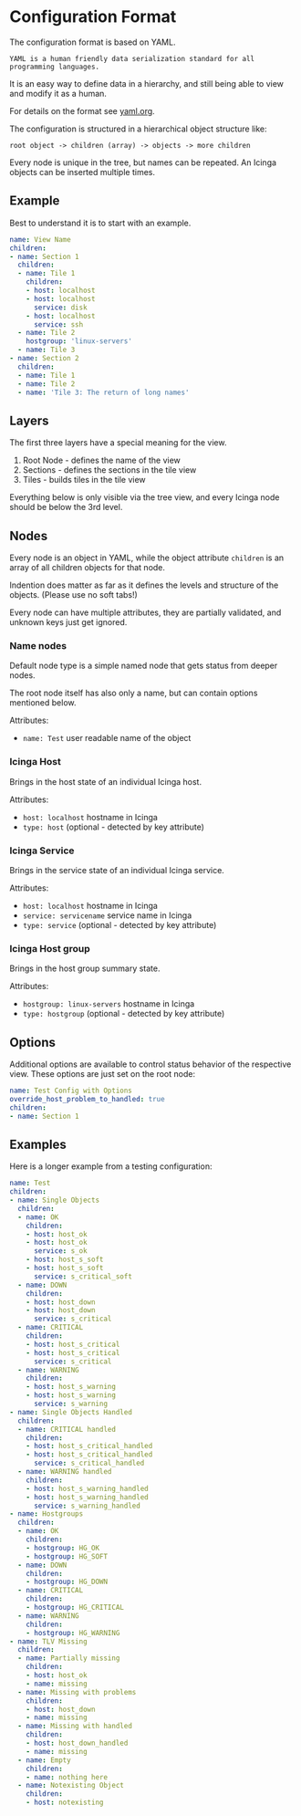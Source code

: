 Configuration Format
====================

The configuration format is based on YAML.

    YAML is a human friendly data serialization standard for all programming languages.

It is an easy way to define data in a hierarchy, and still being able to view and modify it as a human.

For details on the format see [yaml.org](http://yaml.org/).

The configuration is structured in a hierarchical object structure like:

    root object -> children (array) -> objects -> more children

Every node is unique in the tree, but names can be repeated. An Icinga objects can be inserted multiple times.

## Example

Best to understand it is to start with an example.

```yaml
name: View Name
children:
- name: Section 1
  children:
  - name: Tile 1
    children:
    - host: localhost
    - host: localhost
      service: disk
    - host: localhost
      service: ssh
  - name: Tile 2
    hostgroup: 'linux-servers'
  - name: Tile 3
- name: Section 2
  children:
  - name: Tile 1
  - name: Tile 2
  - name: 'Tile 3: The return of long names'
```

## Layers

The first three layers have a special meaning for the view.

1. Root Node - defines the name of the view
2. Sections - defines the sections in the tile view
3. Tiles - builds tiles in the tile view

Everything below is only visible via the tree view, and every Icinga node should be below the 3rd level.

## Nodes

Every node is an object in YAML, while the object attribute `children` is an array of all children objects
for that node.

Indention does matter as far as it defines the levels and structure of the objects. (Please use no soft tabs!)

Every node can have multiple attributes, they are partially validated, and unknown keys just get ignored.

### Name nodes

Default node type is a simple named node that gets status from deeper nodes.

The root node itself has also only a name, but can contain options mentioned below.

Attributes:
* `name: Test` user readable name of the object

### Icinga Host

Brings in the host state of an individual Icinga host.

Attributes:
* `host: localhost` hostname in Icinga
* `type: host` (optional - detected by key attribute)

### Icinga Service

Brings in the service state of an individual Icinga service.

Attributes:
* `host: localhost` hostname in Icinga
* `service: servicename` service name in Icinga
* `type: service` (optional - detected by key attribute)

### Icinga Host group

Brings in the host group summary state.

Attributes:
* `hostgroup: linux-servers` hostname in Icinga
* `type: hostgroup` (optional - detected by key attribute)

## Options

Additional options are available to control status behavior of the respective view.
These options are just set on the root node:

```yaml
name: Test Config with Options
override_host_problem_to_handled: true
children:
- name: Section 1
```

## Examples

Here is a longer example from a testing configuration:

```yaml
name: Test
children:
- name: Single Objects
  children:
  - name: OK
    children:
    - host: host_ok
    - host: host_ok
      service: s_ok
    - host: host_s_soft
    - host: host_s_soft
      service: s_critical_soft
  - name: DOWN
    children:
    - host: host_down
    - host: host_down
      service: s_critical
  - name: CRITICAL
    children:
    - host: host_s_critical
    - host: host_s_critical
      service: s_critical
  - name: WARNING
    children:
    - host: host_s_warning
    - host: host_s_warning
      service: s_warning
- name: Single Objects Handled
  children:
  - name: CRITICAL handled
    children:
    - host: host_s_critical_handled
    - host: host_s_critical_handled
      service: s_critical_handled
  - name: WARNING handled
    children:
    - host: host_s_warning_handled
    - host: host_s_warning_handled
      service: s_warning_handled
- name: Hostgroups
  children:
  - name: OK
    children:
    - hostgroup: HG_OK
    - hostgroup: HG_SOFT
  - name: DOWN
    children:
    - hostgroup: HG_DOWN
  - name: CRITICAL
    children:
    - hostgroup: HG_CRITICAL
  - name: WARNING
    children:
    - hostgroup: HG_WARNING
- name: TLV Missing
  children:
  - name: Partially missing
    children:
    - host: host_ok
    - name: missing
  - name: Missing with problems
    children:
    - host: host_down
    - name: missing
  - name: Missing with handled
    children:
    - host: host_down_handled
    - name: missing
  - name: Empty
    children:
    - name: nothing here
  - name: Notexisting Object
    children:
    - host: notexisting
```
